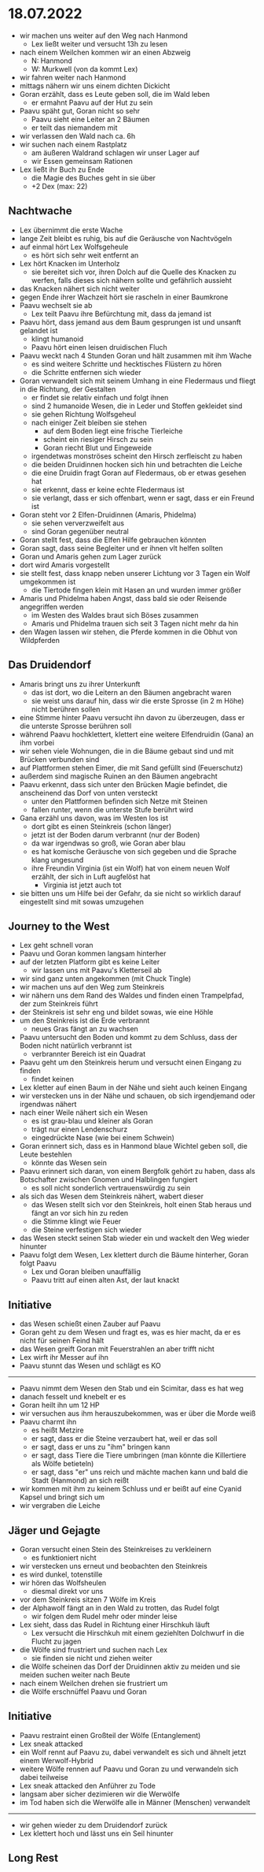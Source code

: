 # 18.07.2022
- wir machen uns weiter auf den Weg nach Hanmond
    - Lex ließt weiter und versucht 13h zu lesen
- nach einem Weilchen kommen wir an einen Abzweig
    - N: Hanmond
    - W: Murkwell (von da kommt Lex)
- wir fahren weiter nach Hanmond
- mittags nähern wir uns einem dichten Dickicht
- Goran erzählt, dass es Leute geben soll, die im Wald leben
    - er ermahnt Paavu auf der Hut zu sein
- Paavu späht gut, Goran nicht so sehr
    - Paavu sieht eine Leiter an 2 Bäumen
    - er teilt das niemandem mit
- wir verlassen den Wald nach ca. 6h
- wir suchen nach einem Rastplatz
    - am äußeren Waldrand schlagen wir unser Lager auf
    - wir Essen gemeinsam Rationen
- Lex ließt ihr Buch zu Ende
    - die Magie des Buches geht in sie über
    - +2 Dex (max: 22)

## Nachtwache
- Lex übernimmt die erste Wache
- lange Zeit bleibt es ruhig, bis auf die Geräusche von Nachtvögeln
- auf einmal hört Lex Wolfsgeheule
    - es hört sich sehr weit entfernt an
- Lex hört Knacken im Unterholz
    - sie bereitet sich vor, ihren Dolch auf die Quelle des Knacken zu werfen, falls dieses sich nähern sollte und gefährlich aussieht
- das Knacken nähert sich nicht weiter
- gegen Ende ihrer Wachzeit hört sie rascheln in einer Baumkrone
- Paavu wechselt sie ab
    - Lex teilt Paavu ihre Befürchtung mit, dass da jemand ist
- Paavu hört, dass jemand aus dem Baum gesprungen ist und unsanft gelandet ist
    - klingt humanoid
    - Paavu hört einen leisen druidischen Fluch
- Paavu weckt nach 4 Stunden Goran und hält zusammen mit ihm Wache
    - es sind weitere Schritte und hecktisches Flüstern zu hören
    - die Schritte entfernen sich wieder
- Goran verwandelt sich mit seinem Umhang in eine Fledermaus und fliegt in die Richtung, der Gestalten
    - er findet sie relativ einfach und folgt ihnen
    - sind 2 humanoide Wesen, die in Leder und Stoffen gekleidet sind
    - sie gehen Richtung Wolfsgeheul
    - nach einiger Zeit bleiben sie stehen
        - auf dem Boden liegt eine frische Tierleiche
        - scheint ein riesiger Hirsch zu sein
        - Goran riecht Blut und Eingeweide
    - irgendetwas monströses scheint den Hirsch zerfleischt zu haben
    - die beiden Druidinnen hocken sich hin und betrachten die Leiche
    - die eine Druidin fragt Goran auf Fledermaus, ob er etwas gesehen hat
    - sie erkennt, dass er keine echte Fledermaus ist
    - sie verlangt, dass er sich offenbart, wenn er sagt, dass er ein Freund ist
- Goran steht vor 2 Elfen-Druidinnen (Amaris, Phidelma)
    - sie sehen ververzweifelt aus
    - sind Goran gegenüber neutral
- Goran stellt fest, dass die Elfen Hilfe gebrauchen könnten
- Goran sagt, dass seine Begleiter und er ihnen vlt helfen sollten
- Goran und Amaris gehen zum Lager zurück
- dort wird Amaris vorgestellt
- sie stellt fest, dass knapp neben unserer Lichtung vor 3 Tagen ein Wolf umgekommen ist
    - die Tiertode fingen klein mit Hasen an und wurden immer größer
- Amaris und Phidelma haben Angst, dass bald sie oder Reisende angegriffen werden
    - im Westen des Waldes braut sich Böses zusammen
    - Amaris und Phidelma trauen sich seit 3 Tagen nicht mehr da hin
- den Wagen lassen wir stehen, die Pferde kommen in die Obhut von Wildpferden

## Das Druidendorf
- Amaris bringt uns zu ihrer Unterkunft
    - das ist dort, wo die Leitern an den Bäumen angebracht waren
    - sie weist uns darauf hin, dass wir die erste Sprosse (in 2 m Höhe) nicht berühren sollen
- eine Stimme hinter Paavu versucht ihn davon zu überzeugen, dass er die unterste Sprosse berühren soll
- während Paavu hochklettert, klettert eine weitere Elfendruidin (Gana) an ihm vorbei
- wir sehen viele Wohnungen, die in die Bäume gebaut sind und mit Brücken verbunden sind
- auf Plattformen stehen Eimer, die mit Sand gefüllt sind (Feuerschutz)
- außerdem sind magische Ruinen an den Bäumen angebracht
- Paavu erkennt, dass sich unter den Brücken Magie befindet, die anscheinend das Dorf von unten versteckt
    - unter den Plattformen befinden sich Netze mit Steinen
    - fallen runter, wenn die unterste Stufe berührt wird
- Gana erzähl uns davon, was im Westen los ist
    - dort gibt es einen Steinkreis (schon länger)
    - jetzt ist der Boden darum verbrannt (nur der Boden)
    - da war irgendwas so groß, wie Goran aber blau
    - es hat komische Geräusche von sich gegeben und die Sprache klang ungesund
    - ihre Freundin Virginia (ist ein Wolf) hat von einem neuen Wolf erzählt, der sich in Luft augfelöst hat
        - Virginia ist jetzt auch tot
- sie bitten uns um Hilfe bei der Gefahr, da sie nicht so wirklich darauf eingestellt sind mit sowas umzugehen

## Journey to the West
- Lex geht schnell voran
- Paavu und Goran kommen langsam hinterher
- auf der letzten Platform gibt es keine Leiter
    - wir lassen uns mit Paavu's Kletterseil ab
- wir sind ganz unten angekommen (mit Chuck Tingle)
- wir machen uns auf den Weg zum Steinkreis
- wir nähern uns dem Rand des Waldes und finden einen Trampelpfad, der zum Steinkreis führt
- der Steinkreis ist sehr eng und bildet sowas, wie eine Höhle
- um den Steinkreis ist die Erde verbrannt
    - neues Gras fängt an zu wachsen
- Paavu untersucht den Boden und kommt zu dem Schluss, dass der Boden nicht natürlich verbrannt ist
    - verbrannter Bereich ist ein Quadrat
- Paavu geht um den Steinkreis herum und versucht einen Eingang zu finden
    - findet keinen
- Lex kletter auf einen Baum in der Nähe und sieht auch keinen Eingang
- wir verstecken uns in der Nähe und schauen, ob sich irgendjemand oder irgendwas nähert
- nach einer Weile nähert sich ein Wesen
    - es ist grau-blau und kleiner als Goran
    - trägt nur einen Lendenschurz
    - eingedrückte Nase (wie bei einem Schwein)
- Goran erinnert sich, dass es in Hanmond blaue Wichtel geben soll, die Leute bestehlen
    - könnte das Wesen sein
- Paavu erinnert sich daran, von einem Bergfolk gehört zu haben, dass als Botschafter zwischen Gnomen und Halblingen fungiert
    - es soll nicht sonderlich vertrauenswürdig zu sein
- als sich das Wesen dem Steinkreis nähert, wabert dieser
    - das Wesen stellt sich vor den Steinkreis, holt einen Stab heraus und fängt an vor sich hin zu reden
    - die Stimme klingt wie Feuer
    - die Steine verfestigen sich wieder
- das Wesen steckt seinen Stab wieder ein und wackelt den Weg wieder hinunter
- Paavu folgt dem Wesen, Lex klettert durch die Bäume hinterher, Goran folgt Paavu
    - Lex und Goran bleiben unauffällig
    - Paavu tritt auf einen alten Ast, der laut knackt

## Initiative
- das Wesen schießt einen Zauber auf Paavu
- Goran geht zu dem Wesen und fragt es, was es hier macht, da er es nicht für seinen Feind hält
- das Wesen greift Goran mit Feuerstrahlen an aber trifft nicht
- Lex wirft ihr Messer auf ihn
- Paavu stunnt das Wesen und schlägt es KO

---

- Paavu nimmt dem Wesen den Stab und ein Scimitar, dass es hat weg
- danach fesselt und knebelt er es
- Goran heilt ihn um 12 HP
- wir versuchen aus ihm herauszubekommen, was er über die Morde weiß
- Paavu charmt ihn
    - es heißt Metzire
    - er sagt, dass er die Steine verzaubert hat, weil er das soll
    - er sagt, dass er uns zu "ihm" bringen kann
    - er sagt, dass Tiere die Tiere umbringen (man könnte die Killertiere als Wölfe betieteln)
    - er sagt, dass "er" uns reich und mächte machen kann und bald die Stadt (Hanmond) an sich reißt
- wir kommen mit ihm zu keinem Schluss und er beißt auf eine Cyanid Kapsel und bringt sich um
- wir vergraben die Leiche

## Jäger und Gejagte
- Goran versucht einen Stein des Steinkreises zu verkleinern
    - es funktioniert nicht
- wir verstecken uns erneut und beobachten den Steinkreis
- es wird dunkel, totenstille
- wir hören das Wolfsheulen
    - diesmal direkt vor uns
- vor dem Steinkreis sitzen 7 Wölfe im Kreis
- der Alphawolf fängt an in den Wald zu trotten, das Rudel folgt
    - wir folgen dem Rudel mehr oder minder leise
- Lex sieht, dass das Rudel in Richtung einer Hirschkuh läuft
    - Lex versucht die Hirschkuh mit einem geziehlten Dolchwurf in die Flucht zu jagen
- die Wölfe sind frustriert und suchen nach Lex
    - sie finden sie nicht und ziehen weiter
- die Wölfe scheinen das Dorf der Druidinnen aktiv zu meiden und sie meiden suchen weiter nach Beute
- nach einem Weilchen drehen sie frustriert um
- die Wölfe erschnüffel Paavu und Goran

## Initiative
- Paavu restraint einen Großteil der Wölfe (Entanglement)
- Lex sneak attacked
- ein Wolf rennt auf Paavu zu, dabei verwandelt es sich und ähnelt jetzt einem Werwolf-Hybrid
- weitere Wölfe rennen auf Paavu und Goran zu und verwandeln sich dabei teilweise
- Lex sneak attacked den Anführer zu Tode
- langsam aber sicher dezimieren wir die Werwölfe
- im Tod haben sich die Werwölfe alle in Männer (Menschen) verwandelt

---

- wir gehen wieder zu dem Druidendorf zurück
- Lex klettert hoch und lässt uns ein Seil hinunter

## Long Rest